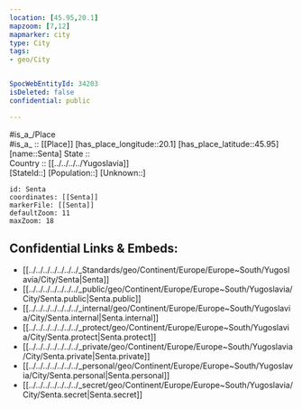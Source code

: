 ```yaml
---
location: [45.95,20.1] 
mapzoom: [7,12] 
mapmarker: city 
type: City
tags:
- geo/City


SpocWebEntityId: 34203
isDeleted: false
confidential: public

---
```

#is_a_/Place  
#is_a_ :: [[Place]] 
[has_place_longitude::20.1] 
[has_place_latitude::45.95] 
[name::Senta] 
State ::  
Country :: [[../../../../Yugoslavia]]  
[StateId::] 
[Population::] 
[Unknown::] 


```leaflet
id: Senta
coordinates: [[Senta]] 
markerFile: [[Senta]] 
defaultZoom: 11 
maxZoom: 18
```


## Confidential Links & Embeds: 
- [[../../../../../../../_Standards/geo/Continent/Europe/Europe~South/Yugoslavia/City/Senta|Senta]] 
- [[../../../../../../../_public/geo/Continent/Europe/Europe~South/Yugoslavia/City/Senta.public|Senta.public]] 
- [[../../../../../../../_internal/geo/Continent/Europe/Europe~South/Yugoslavia/City/Senta.internal|Senta.internal]] 
- [[../../../../../../../_protect/geo/Continent/Europe/Europe~South/Yugoslavia/City/Senta.protect|Senta.protect]] 
- [[../../../../../../../_private/geo/Continent/Europe/Europe~South/Yugoslavia/City/Senta.private|Senta.private]] 
- [[../../../../../../../_personal/geo/Continent/Europe/Europe~South/Yugoslavia/City/Senta.personal|Senta.personal]] 
- [[../../../../../../../_secret/geo/Continent/Europe/Europe~South/Yugoslavia/City/Senta.secret|Senta.secret]] 
